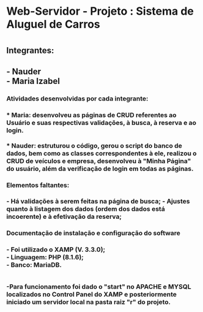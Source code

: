    <h1>Web-Servidor - Projeto : Sistema de Aluguel de Carros<h1>
   <h2>Integrantes:<h2>
- Nauder <br>
- Maria Izabel


   <h3>Atividades desenvolvidas por cada integrante:<h3>
        * Maria: desenvolveu as páginas de CRUD referentes ao Usuário e suas respectivas validações, à busca, à reserva e ao login.<br> <br>
        * Nauder: estruturou o código, gerou o script do banco de dados, bem como as classes correspondentes à ele, realizou o CRUD de veículos e empresa, desenvolveu à           "Minha Página" do usuário, além da verificação de login em todas as páginas.

   <h3>Elementos faltantes:<h3>
      - Há validações à serem feitas na página de busca;
      - Ajustes quanto à listagem dos dados (ordem dos dados está incoerente) e à efetivação da reserva;

   <h3>Documentação de instalação e configuração do software<h3>
   - Foi utilizado o XAMP (V. 3.3.0); <br>
   - Linguagem: PHP (8.1.6); <br>
   - Banco: MariaDB. <br> <br>

 -Para funcionamento foi dado o "start" no APACHE e MYSQL localizados no Control Panel do XAMP e posteriormente iniciado um servidor local na pasta raiz "r" do projeto.

